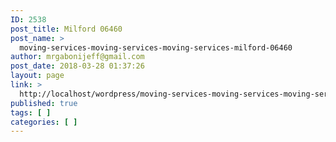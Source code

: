 ```yaml
---
ID: 2538
post_title: Milford 06460
post_name: >
  moving-services-moving-services-moving-services-milford-06460
author: mrgabonijeff@gmail.com
post_date: 2018-03-28 01:37:26
layout: page
link: >
  http://localhost/wordpress/moving-services-moving-services-moving-services-milford-06460/
published: true
tags: [ ]
categories: [ ]
---
```

